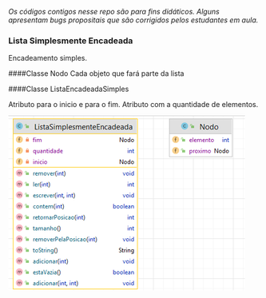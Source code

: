 
_Os códigos contigos nesse repo são para fins didáticos. Alguns apresentam bugs propositais que são corrigidos pelos estudantes em aula._

### Lista Simplesmente Encadeada

Encadeamento simples.

####Classe Nodo 
Cada objeto que fará parte da lista

####Classe ListaEncadeadaSimples

Atributo para o inicio e para o fim. Atributo com a quantidade de elementos.



![img_1.png](img_1.png)
